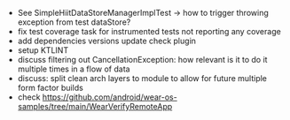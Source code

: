
* See SimpleHiitDataStoreManagerImplTest -> how to trigger throwing exception from test dataStore?
* fix test coverage task for instrumented tests not reporting any coverage
* add dependencies versions update check plugin
* setup KTLINT
* discuss filtering out CancellationException: how relevant is it to do it multiple times in a flow of data
* discuss: split clean arch layers to module to allow for future multiple form factor builds
* check https://github.com/android/wear-os-samples/tree/main/WearVerifyRemoteApp